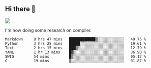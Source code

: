 


<!--
**liusy58/liusy58** is a ✨ _special_ ✨ repository because its `README.md` (this file) appears on your GitHub profile.

Here are some ideas to get you started:

- 🔭 I’m currently working on ...
- 🌱 I’m currently learning ...
- 👯 I’m looking to collaborate on ...
- 🤔 I’m looking for help with ...
- 💬 Ask me about ...
- 📫 How to reach me: ...
- 😄 Pronouns: ...
- ⚡ Fun fact: ...
-->
<!--
![](https://komarev.com/ghpvc/?username=liusy58&color=brightgreen&label=PROFILE+VIEWS)




- 🔭 I’m currently working on my .
- 📫 How to reach me:plz contact me by [email](liusy58@,ail2.sysu.edu.cn) or WeChat(LIUSIYU_58)
- 🏫 I'm an undergraduate in Sun-Yat-sen University majoring in the computer science. Expected to graduate in Spring 2021.
- 👯 I'm now interested in System such as OS, Compiler and Database. 
- 🤔 I’m looking for help with Database System.
-->

## Hi there 👋
![](https://komarev.com/ghpvc/?username=liusy58&color=brightgreen&label=PROFILE+VIEWS)



I'm now doing some research on compiler.



 <!--START_SECTION:waka-->

```text
Markdown     8 hrs 47 mins   ████████████▒░░░░░░░░░░░░   49.75 %
Python       3 hrs 28 mins   █████░░░░░░░░░░░░░░░░░░░░   19.61 %
Text         2 hrs 15 mins   ███▒░░░░░░░░░░░░░░░░░░░░░   12.79 %
YAML         1 hr 13 mins    █▓░░░░░░░░░░░░░░░░░░░░░░░   06.90 %
SWIG         54 mins         █▒░░░░░░░░░░░░░░░░░░░░░░░   05.12 %
C            19 mins         ▒░░░░░░░░░░░░░░░░░░░░░░░░   01.87 %
```

<!--END_SECTION:waka-->
